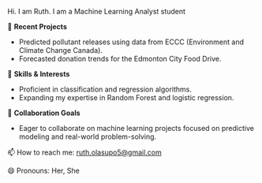 
Hi. I am Ruth. I am a Machine Learning Analyst student


🔭 **Recent Projects**  
- Predicted pollutant releases using data from ECCC (Environment and Climate Change Canada).  
- Forecasted donation trends for the Edmonton City Food Drive. 

🌱 **Skills & Interests**  
- Proficient in classification and regression algorithms.  
- Expanding my expertise in Random Forest and logistic regression.
  
👯 **Collaboration Goals**  
- Eager to collaborate on machine learning projects focused on predictive modeling and real-world problem-solving.  

📫 How to reach me: ruth.olasupo5@gmail.com

😄 Pronouns: Her, She

